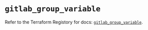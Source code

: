 # `gitlab_group_variable`

Refer to the Terraform Registory for docs: [`gitlab_group_variable`](https://registry.terraform.io/providers/gitlabhq/gitlab/16.2.0/docs/resources/group_variable).
